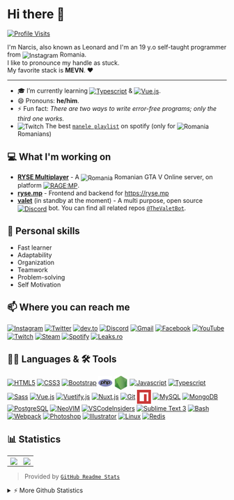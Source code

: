 # Hi there 👋

[![Profile Visits](https://badges.pufler.dev/visits/LeonardSSH/LeonardSSH?style=flat-square&color=c3002f)](https://pufler.dev/git-badges/)

I'm Narcis, also known as Leonard and I'm an 19 y.o self-taught programmer from <img src="https://github.com/LeonardSSH/LeonardSSH/blob/master/romania.png" alt="Instagram" width="24" align="center"> Romania.
<br />
I like to pronounce my handle as stuck.
<br />
My favorite stack is <b>MEVN</b>. ❤️

<hr>

* 🎓 I’m currently learning [<img src="https://github.com/LeonardSSH/LeonardSSH/blob/master/typescript.svg" alt="Typescript" width="26" align="center">][TS] & [<img src="https://github.com/LeonardSSH/LeonardSSH/blob/master/vue.svg" alt="Vue.js" width="26" align="center">][Vue.js].
* 😄 Pronouns: **he/him**.
* ⚡️ Fun fact: *There are two ways to write error-free programs; only the third one works.*
* <img src="https://github.com/LeonardSSH/LeonardSSH/blob/master/spotify.svg" alt="Twitch" width="24" align="center"> The best [`manele playlist`] on spotify (only for <img src="https://github.com/LeonardSSH/LeonardSSH/blob/master/romania.png" alt="Romania" width="24" align="center"> Romanians)

<!--
#### 🥅 2020 Goals: 
   - [ ] Contribute more to Open Source projects
   - [ ] Make my own framework for the [`@TheValetBot`]
   - [ ] Finish [`@TheValetBot`] 😂
   - [ ] Learn [<img src="https://github.com/LeonardSSH/LeonardSSH/blob/master/typescript.svg" alt="Typescript" width="26" align="center">][TS] & [<img src="https://github.com/LeonardSSH/LeonardSSH/blob/master/angular.svg" alt="Angular" width="32" align="center">][Angular]
   - [ ] Learn more about API
   - [ ] Make the basic systems required for the GTA V Server [`@rysemultiplayer`]
-->
   
## 💻 What I'm working on
   * **[RYSE Multiplayer]** - A <img src="https://github.com/LeonardSSH/LeonardSSH/blob/master/romania.png" alt="Romania" width="24" align="center"> Romanian GTA V Online server, on platform [<img src="https://github.com/LeonardSSH/LeonardSSH/blob/master/ragemp.png" alt="RAGE:MP" width="18" align="center">][RAGEMP].
   * **[ryse.mp](https://ryse.mp)** - Frontend and backend for https://ryse.mp
   * **[valet](https://leonard.sh)** (in standby at the moment) - A multi purpose, open source [<img src="https://github.com/LeonardSSH/LeonardSSH/blob/master/discord.svg" alt="Discord" width="26" align="center">][`discord`] bot. You can find all related repos [`@TheValetBot`]. 
   
## 🌟 Personal skills
   * Fast learner
   * Adaptability
   * Organization
   * Teamwork
   * Problem-solving
   * Self Motivation

## 📫 Where you can reach me
[<img src="https://github.com/LeonardSSH/LeonardSSH/blob/master/instagram.svg" alt="Instagram" width="32px" align="center">][Instagram]
[<img src="https://github.com/LeonardSSH/LeonardSSH/blob/master/twitter.svg" alt="Twitter" width="32" align="center">][Twitter]
[<img src="https://practicaldev-herokuapp-com.freetls.fastly.net/assets/devlogo-pwa-512.png" alt="dev.to" width="32" align="center">][DevTo]
[<img src="https://github.com/LeonardSSH/LeonardSSH/blob/master/discord.svg" alt="Discord" width="32" align="center">][Discord]
[<img src="https://github.com/LeonardSSH/LeonardSSH/blob/master/gmail.svg" alt="Gmail" width="32" align="center">][Gmail]
[<img src="https://github.com/LeonardSSH/LeonardSSH/blob/master/facebook.svg" alt="Facebook" width="32" align="center">][Facebook]
[<img src="https://github.com/LeonardSSH/LeonardSSH/blob/master/youtube.svg" alt="YouTube" width="32" align="center">][YouTube]
[<img src="https://github.com/LeonardSSH/LeonardSSH/blob/master/twitch.svg" alt="Twitch" width="32" align="center">][Twitch]
[<img src="https://github.com/LeonardSSH/LeonardSSH/blob/master/steam.svg" alt="Steam" width="32" align="center">][Steam]
[<img src="https://github.com/LeonardSSH/LeonardSSH/blob/master/spotify.svg" alt="Spotify" width="32" align="center">][Spotify]
[<img src="https://github.com/LeonardSSH/LeonardSSH/blob/master/leaks-logo.png" alt="Leaks.ro" width="30" align="center">][Leaks-Profile]

## 👨‍💻 Languages & 🛠️ Tools
[<img src="https://github.com/LeonardSSH/LeonardSSH/blob/master/html5.svg" alt="HTML5" width="36" align="center">][HTML5]
[<img src="https://github.com/LeonardSSH/LeonardSSH/blob/master/css3.svg" alt="CSS3" width="36" align="center">][CSS3]
[<img src="https://github.com/LeonardSSH/LeonardSSH/blob/master/bootstrap.svg" alt="Bootstrap" width="36" align="center">][Bootstrap]
[<img src="https://raw.githubusercontent.com/github/explore/ccc16358ac4530c6a69b1b80c7223cd2744dea83/topics/php/php.png" alt="PHP" width="32" align="center">][PHP]
[<img src="https://raw.githubusercontent.com/github/explore/80688e429a7d4ef2fca1e82350fe8e3517d3494d/topics/nodejs/nodejs.png" alt="Node.js" width="32" align="center">][Node.js]
[<img src="https://github.com/LeonardSSH/LeonardSSH/blob/master/javascript.svg" alt="Javascript" width="36" align="center">][JS]
[<img src="https://github.com/LeonardSSH/LeonardSSH/blob/master/typescript.svg" alt="Typescript" width="36" align="center">][TS]
[<img src="https://github.com/LeonardSSH/LeonardSSH/blob/master/sass.svg" alt="Sass" width="36" align="center">][Sass]
[<img src="https://github.com/LeonardSSH/LeonardSSH/blob/master/vue.svg" alt="Vue.js" width="36" align="center">][Vue.js]
[<img src="https://bestofjs.org/logos/vuetify.svg" alt="Vuetify.js" width="28" align="center">][Vuetify.js]
[<img src="https://www.vectorlogo.zone/logos/nuxtjs/nuxtjs-icon.svg" alt="Nuxt.js" width="32" align="center">][Nuxt.js]
[<img src="https://github.com/LeonardSSH/LeonardSSH/blob/master/git.svg" alt="Git" width="36" align="center">][Git]
[<img src="https://raw.githubusercontent.com/github/explore/80688e429a7d4ef2fca1e82350fe8e3517d3494d/topics/npm/npm.png" alt="Node Package Manager" width="32" align="center">][npm]
[<img src="https://i.imgur.com/SrEvsTW.png" alt="MySQL" width="32" align="center">][MySQL]
[<img src="https://github.com/LeonardSSH/LeonardSSH/blob/master/mongodb.svg" alt="MongoDB" width="32" align="center">][MongoDB]
[<img src="https://github.com/LeonardSSH/LeonardSSH/blob/master/postgresql.svg" alt="PostgreSQL" width="32" align="center">][PostgreSQL]
[<img src="https://github.com/LeonardSSH/LeonardSSH/blob/master/neovim.svg" alt="NeoVIM" width="32" align="center">][NeoVIM]
[<img src="https://github.com/LeonardSSH/LeonardSSH/blob/master/vscodeinsiders.svg" alt="VSCodeInsiders" width="32" align="center">][VSCode Insiders]
[<img src="https://github.com/LeonardSSH/LeonardSSH/blob/master/sublimetext3.svg" alt="Sublime Text 3" width="32" align="center">][Sublime Text 3]
[<img src="https://github.com/LeonardSSH/LeonardSSH/blob/master/bash.svg" alt="Bash" width="38" align="center">][Bash]
[<img src="https://devicons.github.io/devicon/devicon.git/icons/webpack/webpack-original.svg" alt="Webpack" width="34" align="center">][Webpack]
[<img src="https://github.com/LeonardSSH/LeonardSSH/blob/master/photoshop.svg" alt="Photoshop" width="36" align="center">][Photoshop]
[<img src="https://www.vectorlogo.zone/logos/adobe_illustrator/adobe_illustrator-icon.svg" alt="Illustrator" width="28" align="center">][Illustrator]
[<img src="https://devicons.github.io/devicon/devicon.git/icons/linux/linux-original.svg" alt="Linux" width="32" align="center">][Linux]
[<img src="https://github.com/LeonardSSH/LeonardSSH/blob/master/redis.svg" alt="Redis" width="32" align="center">][Redis]

## 📊 Statistics

<table>
  <tr>
    <td align="center" style="padding=0;width=50%;">
      <img align="center" style="padding=0;" src="https://github-readme-stats-eight-theta.vercel.app/api?username=leonardssh&show_icons=true&include_all_commits=true&count_private=true&bg_color=1c1c1c&hide_border=true&text_color=ffffff&title_color=c3002f&icon_color=c3002f" />
    </td>
    <td align="center" style="padding=0;width=50%;">
      <img align="center" style="padding=0;" src="https://github-readme-stats.vercel.app/api/top-langs/?username=LeonardSSH&layout=compact&bg_color=1c1c1c&hide_border=true&text_color=ffffff&title_color=c3002f&icon_color=c3002f" />
    </td>
  </tr>
</table>

> Provided by [`GitHub Readme Stats`]

<details>
   <summary>⚡ More Github Statistics</summary>
   
   <br>
   
<!--START_SECTION:waka-->
**🐱 My Github Data** 

> 🏆 1,764 Contributions in the Year 2020
 > 
> 📦 52.0 kB Used in Github's Storage 
 > 
> 💼 Opted to Hire
 > 
> 📜 11 Public Repositories
 > 
> 🔑 9 Private Repositories 

**I'm an Early 🐤** 

```text
🌞 Morning    133 commits    ███░░░░░░░░░░░░░░░░░░░░░░   13.43% 
🌆 Daytime    461 commits    ███████████░░░░░░░░░░░░░░   46.57% 
🌃 Evening    338 commits    ████████░░░░░░░░░░░░░░░░░   34.14% 
🌙 Night      58 commits     █░░░░░░░░░░░░░░░░░░░░░░░░   5.86%

```
📅 **I'm Most Productive on Thursday** 

```text
Monday       118 commits    ███░░░░░░░░░░░░░░░░░░░░░░   11.92% 
Tuesday      102 commits    ██░░░░░░░░░░░░░░░░░░░░░░░   10.3% 
Wednesday    172 commits    ████░░░░░░░░░░░░░░░░░░░░░   17.37% 
Thursday     218 commits    █████░░░░░░░░░░░░░░░░░░░░   22.02% 
Friday       100 commits    ██░░░░░░░░░░░░░░░░░░░░░░░   10.1% 
Saturday     203 commits    █████░░░░░░░░░░░░░░░░░░░░   20.51% 
Sunday       77 commits     ██░░░░░░░░░░░░░░░░░░░░░░░   7.78%

```


📊 **This Week I Spent My Time On** 

```text
💬 Programming Languages: 
TypeScript               5 hrs 29 mins       ████████░░░░░░░░░░░░░░░░░   35.19% 
JSON                     3 hrs 41 mins       ██████░░░░░░░░░░░░░░░░░░░   23.6% 
Bash                     1 hr 30 mins        ██░░░░░░░░░░░░░░░░░░░░░░░   9.66% 
HTML                     1 hr 17 mins        ██░░░░░░░░░░░░░░░░░░░░░░░   8.27% 
JavaScript               1 hr 11 mins        ██░░░░░░░░░░░░░░░░░░░░░░░   7.58%

🔥 Editors: 
VS Code                  15 hrs 37 mins      █████████████████████████   100.0%

💻 Operating System: 
Windows                  11 hrs 10 mins      ██████████████████░░░░░░░   71.56% 
Linux                    4 hrs 26 mins       ███████░░░░░░░░░░░░░░░░░░   28.44%

```

**I Mostly Code in JavaScript** 

```text
JavaScript               4 repos             ████████░░░░░░░░░░░░░░░░░   33.33% 
CSS                      4 repos             ████████░░░░░░░░░░░░░░░░░   33.33% 
TypeScript               2 repos             ████░░░░░░░░░░░░░░░░░░░░░   16.67% 
HTML                     1 repos             ██░░░░░░░░░░░░░░░░░░░░░░░   8.33% 
TSQL                     1 repos             ██░░░░░░░░░░░░░░░░░░░░░░░   8.33%

```



<!--END_SECTION:waka-->

</details>

<!--START_SECTION:links-->

[`discord`]:               https://discord.com/

[`@TheValetBot`]:          https://github.com/TheValetBot
[RYSE Multiplayer]:        https://github.com/rysemultiplayer

[RAGEMP]:                  https://rage.mp/

[Instagram]:               https://www.instagram.com/leonardssh22/
[Twitter]:                 https://twitter.com/leonardssh_22
[DevTo]:                   https://dev.to/leonardssh
[Discord]:                 https://discord.com/users/290131759159443457
[Gmail]:                   mailto:contact@leonard.sh
[Facebook]:                https://www.facebook.com/leonardssh22
[YouTube]:                 https://www.youtube.com/LeonardSSH
[Twitch]:                  https://www.twitch.tv/leonardssh22
[Steam]:                   https://steamcommunity.com/id/leonardssh/
[Spotify]:                 https://open.spotify.com/user/dwte9evqj8dph3ke924c7olpt

[HTML5]:                   https://developer.mozilla.org/en-US/docs/Web/HTML
[CSS3]:                    https://developer.mozilla.org/en-US/docs/Web/CSS
[PHP]:                     https://www.php.net/
[Node.js]:                 https://nodejs.org/en/
[JS]:                      https://developer.mozilla.org/en-US/docs/Web/JavaScript
[TS]:                      https://www.typescriptlang.org/
[Sass]:                    https://sass-lang.com/
[Vue.js]:                  https://vuejs.org/

[Git]:                     https://git-scm.com/
[npm]:                     https://npmjs.com
[MySQL]:                   https://www.mysql.com/
[MongoDB]:                 https://www.mongodb.com/
[PostgreSQL]:              https://www.postgresql.org/
[NeoVIM]:                  https://neovim.io/
[VSCode Insiders]:         https://code.visualstudio.com/insiders/
[Sublime Text 3]:          https://www.sublimetext.com/
[Bash]:                    https://www.gnu.org/software/bash/
[Bootstrap]:               https://getbootstrap.com
[Vuetify.js]:              https://vuetifyjs.com/en/
[Webpack]:                 https://webpack.js.org
[Nuxt.js]:                 https://nuxtjs.org/
[Photoshop]:               https://www.photoshop.com/en
[Illustrator]:             https://www.adobe.com/in/products/illustrator.html
[Linux]:                   https://www.linux.org/
[Redis]:                   https://redis.io/

[`manele playlist`]:       https://open.spotify.com/playlist/329xtb1CReijERQqI6dJCV?si=Lhlzc7MGT2yTmI4V46tarA
[Leaks-Profile]:           https://www.leaks.ro/profile/8-leonard/
[`GitHub Readme Stats`]:   https://github.com/anuraghazra/github-readme-stats

<!--END_SECTION:links-->
